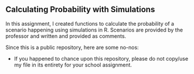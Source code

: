 ## Calculating Probability with Simulations

In this assignment, I created functions to calculate the probability of a scenario happening using simulations in R. Scenarios are provided by the professor and written and provided as comments. 

Since this is a public repository, here are some no-nos:
- If you happened to chance upon this repository, please do not copy/use my file in its entirety for your school assignment.
